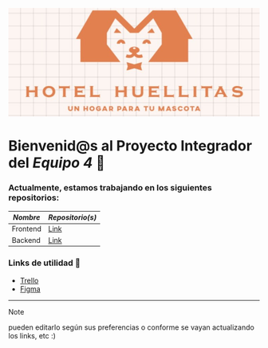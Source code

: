 ![banner](https://raw.githubusercontent.com/grupo-4-proyecto-integrador-dh/.github/64e4aee53190a4019eb9051047bf2a0085c8f70a/hotel%20huellitas.jpg)


# Bienvenid@s al Proyecto Integrador del *Equipo 4* 🚀

### Actualmente, estamos trabajando en los siguientes repositorios:

| *Nombre*   | *Repositorio(s)*                                                    |
| ------------ | --------------------------------------------------------------------- |
| Frontend     | [Link](https://github.com/grupo-4-proyecto-integrador-dh/grupo-4-proyecto-integrador-dh-Frontend.git)     |
| Backend      | [Link](https://github.com/grupo-4-proyecto-integrador-dh/grupo-4-proyecto-integrador-dh-Backend.git)      |

### Links de utilidad 📎

  - [Trello](https://trello.com/b/yD074yUF/c204)
  - [Figma](https://www.figma.com/design/MjYdK5mlECKKPcoh28JgH1/Huellitas-DH?node-id=0-1&t=phjP0hvpSYSQE8vQ-1 )


---
> [!NOTE]
> pueden editarlo según sus preferencias o conforme se vayan actualizando los links, etc :)
